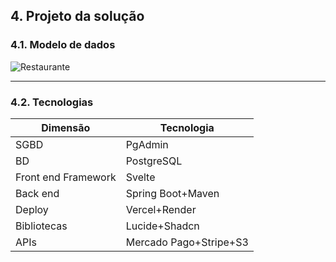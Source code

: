 ## 4. Projeto da solução

### 4.1. Modelo de dados

![Restaurante](https://github.com/ICEI-PUC-Minas-PPLES-TI/plf-es-2024-1-ti2-1372100-grupo-4-restaurante/assets/103607467/bef64911-feae-4982-b625-cf90b48e44b5)

---

### 4.2. Tecnologias

| **Dimensão**   | **Tecnologia**  |
| ---            | ---             |
| SGBD           | PgAdmin           |
| BD           | PostgreSQL           |
|Front end Framework | Svelte |
| Back end       | Spring Boot+Maven |
| Deploy         | Vercel+Render    |
|Bibliotecas|Lucide+Shadcn|
|APIs|Mercado Pago+Stripe+S3|

